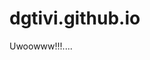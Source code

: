 # dgtivi.github.io

Uwoowww!!!.... 


<script async src="https://pagead2.googlesyndication.com/pagead/js/adsbygoogle.js?client=ca-pub-2223248701236305"
     crossorigin="anonymous"></script>

